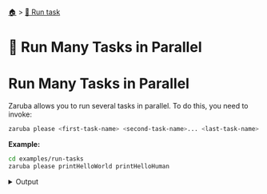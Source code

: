 <!--startTocHeader-->
[🏠](../README.md) > [🏃 Run task](README.md)
# 🍻 Run Many Tasks in Parallel
<!--endTocHeader-->

# Run Many Tasks in Parallel

Zaruba allows you to run several tasks in parallel. To do this, you need to invoke:

```bash
zaruba please <first-task-name> <second-task-name>... <last-task-name>
```

__Example:__

<!--startCode-->
```bash
cd examples/run-tasks
zaruba please printHelloWorld printHelloHuman
```
 
<details>
<summary>Output</summary>
 
```````
Job Starting...
 Elapsed Time: 1.56µs
 Current Time: 17:12:32
  Run  'printHelloHuman' command on /home/gofrendi/zaruba/docs/examples/run-tasks
  Run  'printHelloWorld' command on /home/gofrendi/zaruba/docs/examples/run-tasks
   printHelloWorld       17:12:32.943 hello world
   printHelloHuman       17:12:32.943 hello human
  Successfully running  'printHelloWorld' command
  Successfully running  'printHelloHuman' command
  Job Running...
 Elapsed Time: 102.725919ms
 Current Time: 17:12:33
  
  Job Complete!!! 
  Terminating
  Job Ended...
 Elapsed Time: 213.314574ms
 Current Time: 17:12:33
zaruba please printHelloWorld printHelloHuman
```````
</details>
<!--endCode-->


<!--startTocSubTopic-->
<!--endTocSubTopic-->